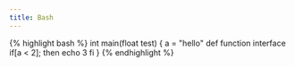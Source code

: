 ```yaml
---
title: Bash
---
```


{% highlight bash %}
int main(float test) {
	a = "hello"
	def function
	interface
	if[a < 2]; then
		echo 3
	fi
}
{% endhighlight %}
